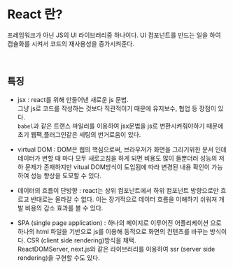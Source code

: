 # React 란?

프레임워크가 아닌 JS의 UI 라이브러리중 하나이다.
UI 컴포넌트를 만드는 일을 하여 캡슐화를 시켜서 코드의 재사용성을 증가시켜준다.

<br>

## 특징

- jsx : react를 위해 만들어낸 새로운 js 문법.<br>
그냥 js로 코드를 작성하는 것보다 직관적이기 때문에 유지보수, 협업 등 장점이 있다.<br>
`babel`과 같은 트랜스 파일러를 이용하여 jsx문법을 js로 변환시켜줘야하기 때문에 초기 웹팩,플러그인같은 세팅의 번거로움이 있다.

- virtual DOM : DOM은 웹의 핵심으로써, 브라우저가 화면을 그리기위한 문서 인데 데이터가 변할 때 마다 모두 새로고침을 하게 되면 비용도 많이 들뿐더러 성능의 저하 문제가 존재하지만 vitual DOM방식이 도입됨에 따라 변경된 내용 확인이 가능하여 성능 향상을 도모할 수 있다.

- 데이터의 흐름이 단방향 : react는 상위 컴포넌트에서 하위 컴포넌트 방향으로만 흐르고 반대로는 올라갈 수 없다. 이는 장기적으로 데이터 흐름을 이해하기 쉬워져 개발 비용의 감소 효과를 볼 수 있다.

- SPA (single page application) : 하나의 페이지로 이루어진 어플리케이션 으로 하나의 html 파일을 기반으로 js를 이용해 동적으로 화면의 컨텐츠를 바꾸는 방식이다. CSR (client side rendering)방식을 채택. <br>
ReactDOMServer, next.js와 같은 라이브러리를 이용하여 ssr (server side rendering)을 구현할 수도 있다. 